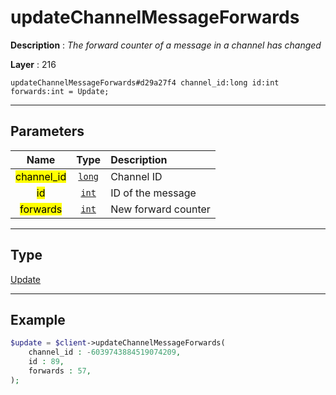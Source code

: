 # updateChannelMessageForwards

**Description** : *The forward counter of a message in a channel has changed*

**Layer** : 216

```tl
updateChannelMessageForwards#d29a27f4 channel_id:long id:int forwards:int = Update;
```

---

## Parameters

| Name | Type | Description |
| :---: | :---: | :--- |
| <mark>channel_id</mark> | [`long`](type/long) | Channel ID |
| <mark>id</mark> | [`int`](type/int) | ID of the message |
| <mark>forwards</mark> | [`int`](type/int) | New forward counter |

---

## Type

[Update](type/Update)

---

## Example

```php
$update = $client->updateChannelMessageForwards(
	channel_id : -6039743884519074209,
	id : 89,
	forwards : 57,
);
```